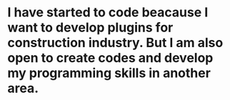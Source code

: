 # I have started to code beacause I want to develop plugins for construction industry. But I am also open to create codes and develop my programming skills in another area.
